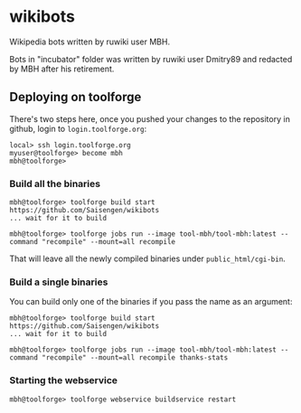 # wikibots
Wikipedia bots written by ruwiki user MBH.

Bots in "incubator" folder was written by ruwiki user Dmitry89 and redacted by MBH after his retirement.


## Deploying on toolforge

There's two steps here, once you pushed your changes to the repository in github, login to `login.toolforge.org`:

```shell
local> ssh login.toolforge.org
myuser@toolforge> become mbh
mbh@toolforge>
```

### Build all the binaries
```shell
mbh@toolforge> toolforge build start https://github.com/Saisengen/wikibots
... wait for it to build

mbh@toolforge> toolforge jobs run --image tool-mbh/tool-mbh:latest --command "recompile" --mount=all recompile
```

That will leave all the newly compiled binaries under `public_html/cgi-bin`.

### Build a single binaries
You can build only one of the binaries if you pass the name as an argument:

```shell
mbh@toolforge> toolforge build start https://github.com/Saisengen/wikibots
... wait for it to build

mbh@toolforge> toolforge jobs run --image tool-mbh/tool-mbh:latest --command "recompile" --mount=all recompile thanks-stats
```

### Starting the webservice
```shell
mbh@toolforge> toolforge webservice buildservice restart
```